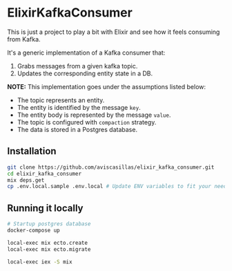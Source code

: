 # ElixirKafkaConsumer

This is just a project to play a bit with Elixir and see how it feels consuming from Kafka.

It's a generic implementation of a Kafka consumer that:
1. Grabs messages from a given kafka topic.
2. Updates the corresponding entity state in a DB.

**NOTE:** This implementation goes under the assumptions listed below: 
- The topic represents an entity.
- The entity is identified by the message `key`.
- The entity body is represented by the message `value`.
- The topic is configured with `compaction` strategy.
- The data is stored in a Postgres database.


## Installation
``` bash
git clone https://github.com/aviscasillas/elixir_kafka_consumer.git
cd elixir_kafka_consumer
mix deps.get
cp .env.local.sample .env.local # Update ENV variables to fit your needs
```

## Running it locally
```bash
# Startup postgres database
docker-compose up
```

``` bash
local-exec mix ecto.create
local-exec mix ecto.migrate
```

``` bash
local-exec iex -S mix
```

